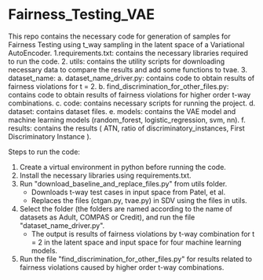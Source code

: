 # Fairness_Testing_VAE
This repo contains the necessary code for generation of samples for Fairness Testing using t_way sampling in the latent space of a Variational AutoEncoder.
    1.requirements.txt: contains the necessary libraries required to run the code.
    2. utils: contains the utility scripts for downloading necessary data to compare the results and add some functions to tvae.
    3. dataset_name:
       a. dataset_name_driver.py: contains code to obtain results of fairness violations for t = 2.
       b. find_discrimination_for_other_files.py: contains code to obtain results of fairness violations for higher order t-way combinations. 
       c. code: contains necessary scripts for running the project.
       d. dataset: contains dataset files.
       e. models: contains the VAE model and machine learning models (random_forest, logistic_regression, svm, nn).
       f. results: contains the results ( ATN, ratio of discriminatory_instances, First Discriminatory Instance ).


Steps to run the code:
1. Create a virtual environment in python before running the code.
2. Install the necessary libraries using requirements.txt.
3. Run "download_baseline_and_replace_files.py" from utils folder.
    - Downloads t-way test cases in input space from Patel, et al.
    - Replaces the files (ctgan.py, tvae.py) in SDV using the files in utils.
4. Select the folder (the folders are named according to the name of datasets as Adult, COMPAS or Credit),  and run the file "dataset_name_driver.py".
    - The output is results of fairness violations by t-way combination for t = 2 in the latent space and input space for four machine learning models.
5. Run the file "find_discrimination_for_other_files.py" for results related to fairness violations caused by higher order t-way combinations.
